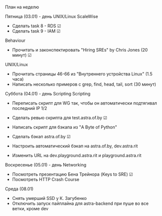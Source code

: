План на неделю

Пятница (03.01) - день UNIX/Linux
ScaleWise
* Сделать task 8 - RDS ☑
* Сделать task 9 - IAM ☑

Behaviour
* Прочитать и законспектировать "Hiring SREs" by Chris Jones (20 минут) ☑

UNIX/Linux
* Прочитать страницы 46-66 из "Внутреннего устройства Linux" (1.5 часа)
* Написать несколько примеров с grep, find, head, tail, sort (30 минут)


Суббота (04.01) - день Scripting
Scripting
* Переписать скрипт для WG так, чтобы он автоматически подтягивал последний IP 1/2
* Сделать ревью скрипта для test.astra.of.by ☑
* Написать скрипт для бэкапа из "A Byte of Python"

* Сделать бэкап astra.of.by ☑
* Настроить автоматический бэкап на astra.of.by, dev.astra.rit
* Изменить URL на dev.playground.astra.rit и playground.astra.rit


Воскресенье (05.01) - день Networking
* Посмотреть презентацию Бена Трейнора (Keys to SRE) ☑
* Посмотреть HTTP Crash Course

Среда (08.01)
* Снять умерший SSD у К. Загубенко
* Отключить запуск пайплайна для astra-backend при пуше во все ветки, кроме dev
